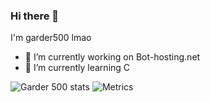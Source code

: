 ### Hi there 👋

I'm garder500 lmao

- 🔭 I’m currently working on Bot-hosting.net
- 🌱 I’m currently learning C

![Garder 500 stats](https://github-readme-stats.vercel.app/api?username=garder500&show_icons=true&theme=tokyonight)
![Metrics](https://metrics.lecoq.io/garder500?template=classic&pagespeed=1&pagespeed.url=https%3A%2F%2Fmonarq.org&pagespeed.detailed=true&pagespeed.screenshot=false&config.timezone=Europe%2FParis)
